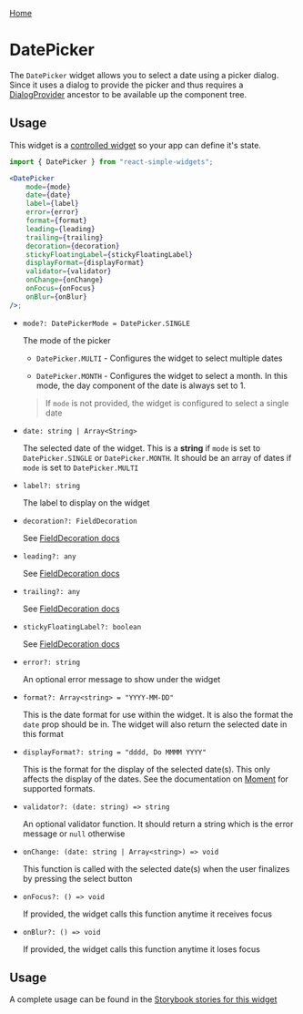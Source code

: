 [Home](../../../README.md)

# DatePicker

The `DatePicker` widget allows you to select a date using a picker dialog. Since it uses a dialog to
provide the picker and thus requires a [DialogProvider](../../../docs/api-reference/dialog-provider.md) ancestor to be
available up the component tree.

## Usage

This widget is a [controlled widget](https://reactjs.org/docs/forms.html#controlled-components) so
your app can define it's state.

```jsx
import { DatePicker } from "react-simple-widgets";

<DatePicker
    mode={mode}
    date={date}
    label={label}
    error={error}
    format={format}
    leading={leading}
    trailing={trailing}
    decoration={decoration}
    stickyFloatingLabel={stickyFloatingLabel}
    displayFormat={displayFormat}
    validator={validator}
    onChange={onChange}
    onFocus={onFocus}
    onBlur={onBlur}
/>;
```

-   `mode?: DatePickerMode = DatePicker.SINGLE`

    The mode of the picker

    -   `DatePicker.MULTI` - Configures the widget to select multiple dates

    -   `DatePicker.MONTH` - Configures the widget to select a month. In this mode, the day
        component of the date is always set to 1.

    > If `mode` is not provided, the widget is configured to select a single date

-   `date: string | Array<String>`

    The selected date of the widget. This is a **string** if `mode` is set to `DatePicker.SINGLE` or
    `DatePicker.MONTH`. It should be an array of dates if `mode` is set to `DatePicker.MULTI`

-   `label?: string`

    The label to display on the widget

-   `decoration?: FieldDecoration`

    See [FieldDecoration docs](../field-decoration/usage.md)

-   `leading?: any`

    See [FieldDecoration docs](../field-decoration/usage.md)

-   `trailing?: any`

    See [FieldDecoration docs](../field-decoration/usage.md)

-   `stickyFloatingLabel?: boolean`

    See [FieldDecoration docs](../field-decoration/usage.md)

-   `error?: string`

    An optional error message to show under the widget

-   `format?: Array<string> = "YYYY-MM-DD"`

    This is the date format for use within the widget. It is also the format the `date` prop should
    be in. The widget will also return the selected date in this format

-   `displayFormat?: string = "dddd, Do MMMM YYYY"`

    This is the format for the display of the selected date(s). This only affects the display of the
    dates. See the documentation on [Moment](https://momentjs.com/docs/#/parsing/string-format/)
    for supported formats.

-   `validator?: (date: string) => string`

    An optional validator function. It should return a string which is the error message or `null`
    otherwise

-   `onChange: (date: string | Array<string>) => void`

    This function is called with the selected date(s) when the user finalizes by pressing the select
    button

-   `onFocus?: () => void`

    If provided, the widget calls this function anytime it receives focus

-   `onBlur?: () => void`

    If provided, the widget calls this function anytime it loses focus

## Usage

A complete usage can be found in the [Storybook stories for this widget](../src/picker/date-picker/index.stories.tsx)
